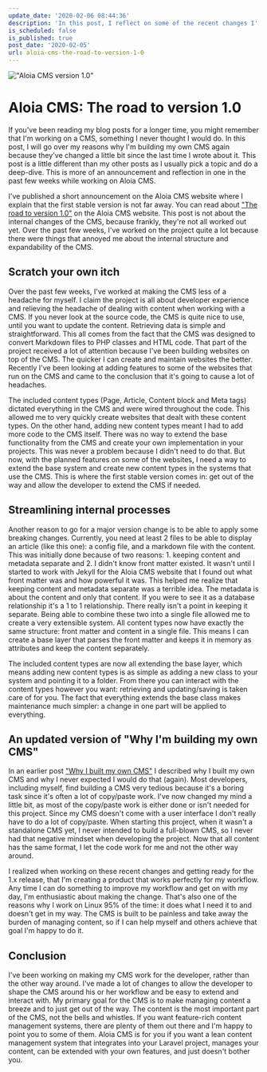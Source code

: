 ```yaml
---
update_date: '2020-02-06 08:44:36'
description: 'In this post, I reflect on some of the recent changes I''ve planned and implemented into Aloia CMS. The release of version 1.0 is close and is all about simplying workflows and getting out of the way.'
is_scheduled: false
is_published: true
post_date: '2020-02-05'
url: aloia-cms-the-road-to-version-1-0
---
```


!["Aloia CMS version 1.0"](/images/articles/aloia-cms-version-1.0.jpg)
# Aloia CMS: The road to version 1.0
If you've been reading my blog posts for a longer time, you might remember that I'm working on a CMS, something I never thought I would do. In this post, I will go over my reasons why I'm building my own CMS again because they've changed a little bit since the last time I wrote about it. This post is a little different than my other posts as I usually pick a topic and do a deep-dive. This is more of an announcement and reflection in one in the past few weeks while working on Aloia CMS.

I've published a short announcement on the Aloia CMS website where I explain that the first stable version is not far away. You can read about ["The road to version 1.0"](https://aloiacms.com/articles/the-road-to-version-1-0) on the Aloia CMS website. This post is not about the internal changes of the CMS, because frankly, they're not all worked out yet. Over the past few weeks, I've worked on the project quite a lot because there were things that annoyed me about the internal structure and expandability of the CMS.

## Scratch your own itch
Over the past few weeks, I've worked at making the CMS less of a headache for myself. I claim the project is all about developer experience and relieving the headache of dealing with content when working with a CMS. If you never look at the source code, the CMS is quite nice to use, until you want to update the content. Retrieving data is simple and straightforward. This all comes from the fact that the CMS was designed to convert Markdown files to PHP classes and HTML code. That part of the project received a lot of attention because I've been building websites on top of the CMS. The quicker I can create and maintain websites the better. Recently I've been looking at adding features to some of the websites that run on the CMS and came to the conclusion that it's going to cause a lot of headaches. 

The included content types (Page, Article, Content block and Meta tags) dictated everything in the CMS and were wired throughout the code. This allowed me to very quickly create websites that dealt with these content types. On the other hand, adding new content types meant I had to add more code to the CMS itself. There was no way to extend the base functionality from the CMS and create your own implementation in your projects. This was never a problem because I didn't need to do that. But now, with the planned features on some of the websites, I need a way to extend the base system and create new content types in the systems that use the CMS. This is where the first stable version comes in: get out of the way and allow the developer to extend the CMS if needed. 

## Streamlining internal processes
Another reason to go for a major version change is to be able to apply some breaking changes. Currently, you need at least 2 files to be able to display an article (like this one): a config file, and a markdown file with the content. This was initially done because of two reasons: 1. keeping content and metadata separate and 2. I didn't know front matter existed. It wasn't until I started to work with Jekyll for the Aloia CMS website that I found out what front matter was and how powerful it was. This helped me realize that keeping content and metadata separate was a terrible idea. The metadata is about the content and only that content. If you were to see it as a database relationship it's a 1 to 1 relationship. There really isn't a point in keeping it separate. Being able to combine these two into a single file allowed me to create a very extensible system. All content types now have exactly the same structure: front matter and content in a single file. This means I can create a base layer that parses the front matter and keeps it in memory as attributes and keep the content separately.

The included content types are now all extending the base layer, which means adding new content types is as simple as adding a new class to your system and pointing it to a folder. From there you can interact with the content types however you want: retrieving and updating/saving is taken care of for you. The fact that everything extends the base class makes maintenance much simpler: a change in one part will be applied to everything.

## An updated version of "Why I'm building my own CMS"
In an earlier post ["Why I built my own CMS"](https://roelofjanelsinga.com/articles/why-built-my-own-cms) I described why I built my own CMS and why I never expected I would do that (again). Most developers, including myself, find building a CMS very tedious because it's a boring task since it's often a lot of copy/paste work. I've now changed my mind a little bit, as most of the copy/paste work is either done or isn't needed for this project. Since my CMS doesn't come with a user interface I don't really have to do a lot of copy/paste. When starting this project, when it wasn't a standalone CMS yet, I never intended to build a full-blown CMS, so I never had that negative mindset when developing the project. Now that all content has the same format, I let the code work for me and not the other way around. 

I realized when working on these recent changes and getting ready for the 1.x release, that I'm creating a product that works perfectly for my workflow. Any time I can do something to improve my workflow and get on with my day, I'm enthusiastic about making the change. That's also one of the reasons why I work on Linux 95% of the time: it does what I need it to and doesn't get in my way. The CMS is built to be painless and take away the burden of managing content, so if I can help myself and others achieve that goal I'm happy to do it. 

## Conclusion
I've been working on making my CMS work for the developer, rather than the other way around. I've made a lot of changes to allow the developer to shape the CMS around his or her workflow and be easy to extend and interact with. My primary goal for the CMS is to make managing content a breeze and to just get out of the way. The content is the most important part of the CMS, not the bells and whistles. If you want feature-rich content management systems, there are plenty of them out there and I'm happy to point you to some of them. Aloia CMS is for you if you want a lean content management system that integrates into your Laravel project, manages your content, can be extended with your own features, and just doesn't bother you.